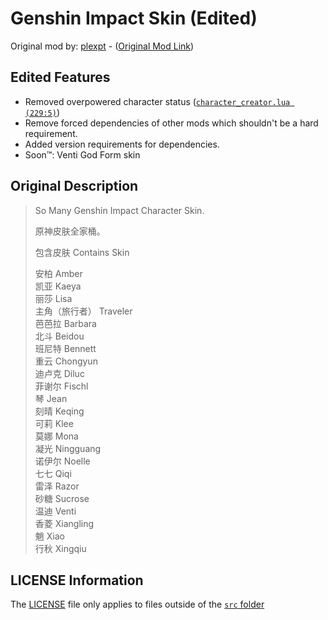 # Genshin Impact Skin (Edited)

Original mod by: [plexpt](https://mods.factorio.com/user/plexpt) - \([Original Mod Link](https://mods.factorio.com/mod/genshin-impact-skin)\)

## Edited Features

- Removed overpowered character status \([`character_creator.lua (229:5)`](https://github.com/thakyz/Genshin-Impact-Skin-Edited/blob/main/src/character_creator.lua#L229)\)
- Remove forced dependencies of other mods which shouldn't be a hard requirement.
- Added version requirements for dependencies.
- Soon™: Venti God Form skin

## Original Description

> So Many Genshin Impact Character Skin.
>
> 原神皮肤全家桶。
>
> 包含皮肤 Contains Skin
>
> 安柏 Amber   
> 凯亚 Kaeya   
> 丽莎 Lisa   
> 主角（旅行者） Traveler   
> 芭芭拉 Barbara   
> 北斗 Beidou   
> 班尼特 Bennett   
> 重云 Chongyun   
> 迪卢克 Diluc   
> 菲谢尔 Fischl   
> 琴 Jean   
> 刻晴 Keqing   
> 可莉 Klee   
> 莫娜 Mona   
> 凝光 Ningguang   
> 诺伊尔 Noelle   
> 七七 Qiqi   
> 雷泽 Razor   
> 砂糖 Sucrose   
> 温迪 Venti   
> 香菱 Xiangling   
> 魈 Xiao   
> 行秋 Xingqiu

## LICENSE Information

The [LICENSE](https://github.com/thakyz/Genshin-Impact-Skin-Edited/blob/main/LICENSE) file only applies to files outside of the [`src` folder](https://github.com/thakyz/Genshin-Impact-Skin-Edited/blob/main/src)
